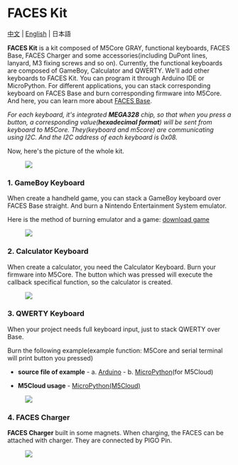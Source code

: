 # FACES Kit

[中文](ja/product_documents/m5stack-core/face_kit) | [English](/en/product_documents/m5stack-core/face_kit) | 日本語

**FACES Kit** is a kit composed of M5Core GRAY, functional keyboards, FACES Base, FACES Charger and some accessories(including DuPont lines, lanyard, M3 fixing screws and so on). Currently, the functional keyboards are composed of GameBoy, Calculator and QWERTY. We'll add other keyboards to FACES Kit. You can program it through Arduino IDE or MicroPython. For different applications, you can stack corresponding keyboard on FACES Base and burn corresponding firmware into M5Core. And here, you can learn more about [FACES Base](en/product_documents/bases/face_base).

*For each keyboard, it's integrated **MEGA328** chip, so that when you press a button, a corresponding value(**hexadecimal format**) will be sent from keyboard to M5Core. They(keyboard and m5core) are communicating using I2C. And the I2C address of each keyboard is 0x08.*

Now, here's the picture of the whole kit.

<figure>
    <img src="assets/img/product_pics/core/faces_kit/faces_kit.jpg">
</figure>

### 1. GameBoy Keyboard

When create a handheld game, you can stack a GameBoy keyboard over FACES Base straight. And burn a Nintendo Entertainment System emulator.

Here is the method of burning emulator and a game: [download game](en/quick_start/faces/gameboy_burn_a_nes_game)

<figure>
    <img src="assets/img/product_pics/core/faces_kit/gameboy_01.jpg">
</figure>

### 2. Calculator Keyboard

When create a calculator, you need the Calculator Keyboard. Burn your firmware into M5Core. The button which was pressed will execute the callback specifical function, so the calculator is created.

<figure>
    <img src="assets/img/product_pics/core/faces_kit/calculator.jpg">
</figure>

### 3. QWERTY Keyboard

When your project needs full keyboard input, just to stack QWERTY over Base.

Burn the following example(example function: M5Core and serial terminal will print button you pressed)

-  **source file of example** - a. [Arduino](https://github.com/m5stack/M5Stack/tree/master/examples/Modules/FACES) - b. [MicroPython](https://github.com/m5stack/M5Cloud/tree/master/examples/FACES)(for M5Cloud)

-  **M5Cloud usage** - [MicroPython(M5Cloud)](en/quick_start/m5core/m5stack_core_get_started_MicroPython_m5cloud)

<figure>
    <img src="assets/img/product_pics/core/faces_kit/qwerty.jpg">
</figure>


### 4. FACES Charger

**FACES Charger** built in some magnets. When charging, the FACES can be attached with charger. They are connected by PIGO Pin.

<figure>
    <img src="assets/img/product_pics/core/faces_kit/charger.jpg">
</figure>
